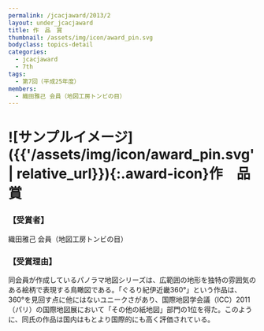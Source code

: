 ```yaml
---
permalink: /jcacjaward/2013/2
layout: under_jcacjaward
title: 作　品　賞
thumbnail: /assets/img/icon/award_pin.svg
bodyclass: topics-detail
categories:
  - jcacjaward
  - 7th
tags:
  - 第7回（平成25年度）
members:
  - 織田雅己 会員（地図工房トンビの目）
---
```


# ![サンプルイメージ]({{'/assets/img/icon/award_pin.svg' | relative_url}}){:.award-icon}作　品　賞

### 【受賞者】

織田雅己 会員（地図工房トンビの目）

### 【受賞理由】

同会員が作成しているパノラマ地図シリーズは、広範囲の地形を独特の雰囲気のある絵柄で表現する鳥瞰図である。「ぐるり紀伊近畿360°」という作品は、360°を見回す点に他にはないユニークさがあり、国際地図学会議（ICC）2011（パリ）の国際地図展において「その他の紙地図」部門の1位を得た。このように、同氏の作品は国内はもとより国際的にも高く評価されている。
